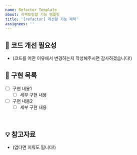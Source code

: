 ```yaml
---
name: Refactor Template
about: 리팩토링할 기능 템플릿
title: '[refactor] 개선할 기능 제목'
assignees: ''
---
```


## 🤔 코드 개선 필요성

- (코드를 어떤 이유에서 변경하는지 작성해주시면 감사하겠습니다!)

## 📝 구현 목록

- [ ] 구현 내용1
    - [ ] 세부 구현 내용
- [ ] 구현 내용2
    - [ ] 세부 구현 내용

<br>

## 💡 참고자료

- (없다면 지워도 됩니다!)
